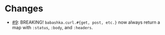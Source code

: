 # Changes

- [#9](https://github.com/borkdude/babashka.curl/issues/9): BREAKING! `babashka.curl.#{get, post, etc.}` now always return a map with `:status`, `:body`, and `:headers`.
